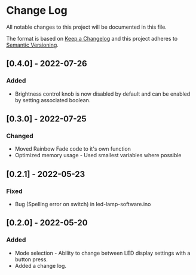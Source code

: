 # Change Log

All notable changes to this project will be documented in this file.

The format is based on [Keep a Changelog](http://keepachangelog.com/)
and this project adheres to [Semantic Versioning](http://semver.org/).

## [0.4.0] - 2022-07-26

### Added

- Brightness control knob is now disabled by default and can be enabled by setting associated boolean.

## [0.3.0] - 2022-07-25

### Changed

- Moved Rainbow Fade code to it's own function
- Optimized memory usage - Used smallest variables where possible

## [0.2.1] - 2022-05-23

### Fixed

- Bug (Spelling error on switch) in led-lamp-software.ino

## [0.2.0] - 2022-05-20

### Added

- Mode selection - Ability to change between LED display settings with a button press.
- Added a change log.
